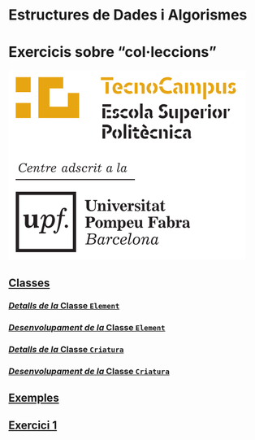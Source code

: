 
# Estructures de Dades i Algorismes

# Exercicis sobre “col·leccions” 

![logo-tc](./img/logo-tc.png)

## [Classes](./documents/02-classes.md)

### [_Detalls de la_ Classe `Element`](./documents/02-classes.md#1a---classe-element)

### [_Desenvolupament de la_ Classe `Element`](#1a---classe-element)

### [_Detalls de la_ Classe `Criatura`](./documents/02-classes.md#2a---classe-criatura)

### [_Desenvolupament de la_ Classe `Criatura`](../src/classes/Criatura.java)

## [Exemples](./documents/03-exemples.md)

## [Exercici 1](./documents/03-exercici-00.md)


